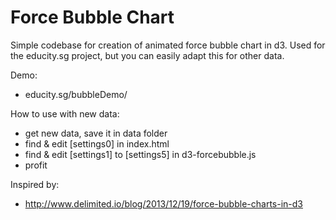 Force Bubble Chart
===========

Simple codebase for creation of animated force bubble chart in d3. 
Used for the educity.sg project, but you can easily adapt this for other data.

Demo: 
* educity.sg/bubbleDemo/

How to use with new data:
* get new data, save it in data folder
* find & edit [settings0] in index.html
* find & edit [settings1] to [settings5] in d3-forcebubble.js
* profit

Inspired by:
* http://www.delimited.io/blog/2013/12/19/force-bubble-charts-in-d3